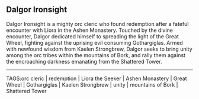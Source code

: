 ## Dalgor Ironsight

Dalgor Ironsight is a mighty orc cleric who found redemption after a fateful encounter with Liora in the Ashen Monastery. Touched by the divine encounter, Dalgor dedicated himself to spreading the light of the Great Wheel, fighting against the uprising evil consuming Gothargiglas. Armed with newfound wisdom from Kaelen Strongbrew, Dalgor seeks to bring unity among the orc tribes within the mountains of Bork, and rally them against the encroaching darkness emanating from the Shattered Tower.



---

TAGS:orc cleric | redemption | Liora the Seeker | Ashen Monastery | Great Wheel | Gothargiglas | Kaelen Strongbrew | unity | mountains of Bork | Shattered Tower
